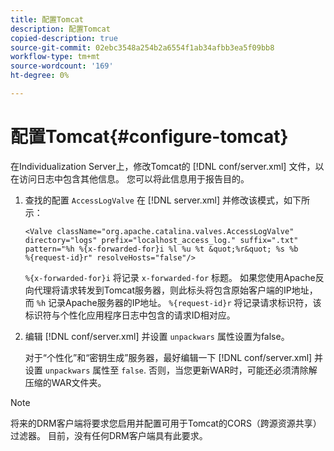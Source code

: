 ```yaml
---
title: 配置Tomcat
description: 配置Tomcat
copied-description: true
source-git-commit: 02ebc3548a254b2a6554f1ab34afbb3ea5f09bb8
workflow-type: tm+mt
source-wordcount: '169'
ht-degree: 0%

---
```


# 配置Tomcat{#configure-tomcat}

在Individualization Server上，修改Tomcat的 [!DNL conf/server.xml] 文件，以在访问日志中包含其他信息。 您可以将此信息用于报告目的。

1. 查找的配置 `AccessLogValve` 在 [!DNL server.xml] 并修改该模式，如下所示：

   ```
   <Valve className="org.apache.catalina.valves.AccessLogValve" 
   directory="logs" prefix="localhost_access_log." suffix=".txt" 
   pattern="%h %{x-forwarded-for}i %l %u %t &quot;%r&quot; %s %b 
   %{request-id}r" resolveHosts="false"/>
   ```

   `%{x-forwarded-for}i` 将记录 `x-forwarded-for` 标题。 如果您使用Apache反向代理将请求转发到Tomcat服务器，则此标头将包含原始客户端的IP地址，而 `%h` 记录Apache服务器的IP地址。 `%{request-id}r` 将记录请求标识符，该标识符与个性化应用程序日志中包含的请求ID相对应。

1. 编辑 [!DNL conf/server.xml] 并设置 `unpackwars` 属性设置为false。

   对于“个性化”和“密钥生成”服务器，最好编辑一下 [!DNL conf/server.xml] 并设置 `unpackwars` 属性至 `false`. 否则，当您更新WAR时，可能还必须清除解压缩的WAR文件夹。

>[!NOTE]
>
>将来的DRM客户端将要求您启用并配置可用于Tomcat的CORS（跨源资源共享）过滤器。 目前，没有任何DRM客户端具有此要求。
